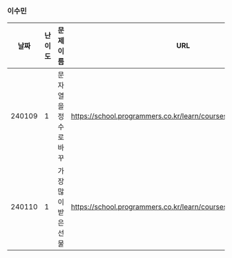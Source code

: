 
### 이수민
|날짜|난이도|문제 이름|URL|비고|
|----|----|----|----|----|
|240109|1|문자열을 정수로 바꾸|https://school.programmers.co.kr/learn/courses/30/lessons/12925|String|
|240110|1|가장 많이 받은 선물|https://school.programmers.co.kr/learn/courses/30/lessons/258712|2024 KAKAO WINTER INTERNSHIP|

